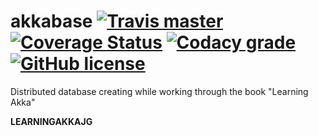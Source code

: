# akkabase [![Travis master](https://img.shields.io/travis/ak80/akkabase/master.svg?maxAge=3600)](https://travis-ci.org/ak80/akkabase) [![Coverage Status](https://coveralls.io/repos/github/ak80/akkabase/badge.svg?maxAge=3600)](https://coveralls.io/github/ak80/akkabase?branch=master)  [![Codacy grade](https://img.shields.io/codacy/grade/ff95c3e5360649638c61f2834bffd8b2/master.svg?maxAge=3600)](https://www.codacy.com/app/josef-koch/akkabase/dashboard) [![GitHub license](https://img.shields.io/badge/license-Apache%20License%202.0-blue.svg?style=flat)](http://www.apache.org/licenses/LICENSE-2.0)

Distributed database creating while working through the book "Learning Akka"

<b>LEARNINGAKKAJG</b>
